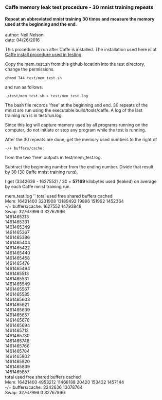   
### Caffe memory leak test procedure - 30 mnist training repeats

#### Repeat an abbreviated mnist training 30 times and measure the memory used at the beginning and the end. 
  
author: Neil Nelson  
date: 04/26/2016  

This procedure is run after Caffe is installed. The installation used here is at [Caffe install procedure used in testing](https://github.com/neilnelson/caffe_memory_test/blob/master/caffe_install.md).

Copy the mem_test.sh from this github location into the test directory, change the permissions.  
```
chmod 744 test/mem_test.sh  
```

and run as follows.  
```
./test/mem_test.sh > test/mem_test.log  
```
The bash file records 'free' at the beginning and end. 30 repeats of the mnist are run using the executable build/tools/caffe. A log of the last training run is in test/run.log.  
  
Since this log will capture memory used by all programs running on the computer, do not initiate or stop any program while the test is running.  
  
After the 30 repeats are done, get the memory used numbers to the right of

```
-/+ buffers/cache:
```

from the two 'free' outputs in test/mem_test.log.  
  
Subtract the beginning number from the ending number. Divide that result by 30 (30 Caffe mnist training runs).  
  
I get (3342636 - 1627552) / 30 = **57169** kilobytes used (leaked) on average by each Caffe mnist training run.  

mem_test.log
''             total       used       free     shared    buffers     cached  
Mem:      16421400    3231908   13189492      19896     151992    1452364  
-/+ buffers/cache:    1627552   14793848  
Swap:     32767996          0   32767996  
1461465313  
1461465331  
1461465349  
1461465367  
1461465386  
1461465404  
1461465422  
1461465440  
1461465458  
1461465476  
1461465494  
1461465513  
1461465531  
1461465549  
1461465567  
1461465585  
1461465603  
1461465621  
1461465639  
1461465657  
1461465676  
1461465694  
1461465712  
1461465730  
1461465748  
1461465766  
1461465784  
1461465802  
1461465820  
1461465839  
1461465857  
             total       used       free     shared    buffers     cached  
Mem:      16421400    4953212   11468188      20420     153432    1457144  
-/+ buffers/cache:    3342636   13078764  
Swap:     32767996          0   32767996  

